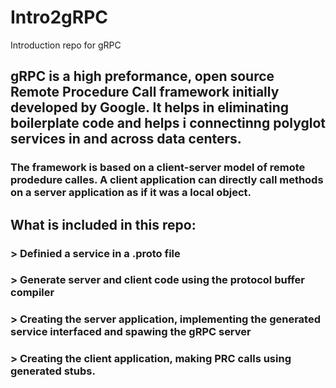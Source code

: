 # Intro2gRPC
Introduction repo for gRPC 


## gRPC is a high preformance, open source Remote Procedure Call framework initially developed by Google. It helps in eliminating boilerplate code and helps i connectinng polyglot services in and across data centers.

### The framework is based on a client-server model of remote prodedure calles. A client application can directly call methods on a server application as if it was a local object.

## What is included in this repo:
  ### > Definied a service in a .proto file
  ### > Generate server and client code using the protocol buffer compiler
  ### > Creating the server application, implementing the generated service interfaced and spawing the gRPC server
  ### > Creating the client application, making PRC calls using generated stubs.
  
  
